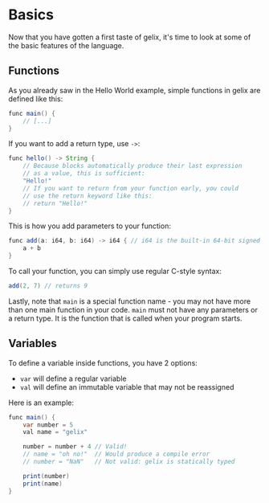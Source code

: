 # Basics

Now that you have gotten a first taste of gelix, 
it's time to look at some of the basic features of the language.

## Functions

As you already saw in the Hello World example, simple functions in gelix are defined like this:

```java
func main() {
    // [...]
}
```

If you want to add a return type, use `->`:
```java
func hello() -> String {
    // Because blocks automatically produce their last expression
    // as a value, this is sufficient:
    "Hello!"
    // If you want to return from your function early, you could 
    // use the return keyword like this:
    // return "Hello!"
}
```

This is how you add parameters to your function:

```java
func add(a: i64, b: i64) -> i64 { // i64 is the built-in 64-bit signed int type
    a + b
}
```

To call your function, you can simply use regular C-style syntax:

```java
add(2, 7) // returns 9
```

Lastly, note that `main` is a special function name - you may not have more than one main function
in your code. `main` must not have any parameters or a return type. 
It is the function that is called when your program starts.

## Variables

To define a variable inside functions, you have 2 options:
- `var` will define a regular variable
- `val` will define an immutable variable that may not be reassigned

Here is an example:
```java
func main() {
    var number = 5
    val name = "gelix"

    number = number + 4 // Valid!
    // name = "oh no!"  // Would produce a compile error
    // number = "NaN"   // Not valid: gelix is statically typed

    print(number)
    print(name)
}
```

